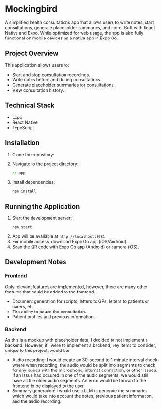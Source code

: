 # Mockingbird

A simplified health consultations app that allows users to write notes, start consultations, generate placeholder summaries, and more. Built with React Native and Expo. While optimized for web usage, the app is also fully functional on mobile devices as a native app in Expo Go.

## Project Overview

This application allows users to:
- Start and stop consultation recordings.
- Write notes before and during consultations.
- Generate placeholder summaries for consultations.
- View consultation history.

## Technical Stack

- Expo
- React Native
- TypeScript

## Installation

1. Clone the repository:

2. Navigate to the project directory:
   ```bash
   cd app
   ```

3. Install dependencies:
   ```bash
   npm install
   ```

## Running the Application

1. Start the development server:
   ```bash
   npm start
   ```
2. App will be available at `http://localhost:8081`
3. For mobile access, download Expo Go app (iOS/Android).
4. Scan the QR code with Expo Go app (Android) or camera (iOS).

## Development Notes

### Frontend

Only relevant features are implemented, however, there are many other features that could be added to the frontend.

- Document generation for scripts, letters to GPs, letters to patients or carers, etc.
- The ability to pause the consultation.
- Patient profiles and previous information.

### Backend

As this is a mockup with placeholder data, I decided to not implement a backend. However, if I were to implement a backend, key items to consider, unique to this project, would be:

- Audio recording: I would create an 30-second to 1-minute interval check where when recording, the audio would be split into segments to check for any issues with the microphone, internet connection, or other issues. If an issue had occured in one of the audio segments, we would still have all the older audio segments. An error would be thrown to the frontend to be displayed to the user.
- Summary generation: I would use a LLM to generate the summaries which would take into account the notes, previous patient information, and the audio recording.

